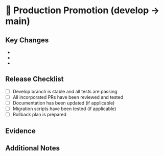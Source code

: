 # 🚀 Production Promotion (develop → main)

## Key Changes
<!-- List the main features, fixes or improvements included in this release -->
- 
- 
- 

## Release Checklist
- [ ] Develop branch is stable and all tests are passing
- [ ] All incorporated PRs have been reviewed and tested
- [ ] Documentation has been updated (if applicable)
- [ ] Migration scripts have been tested (if applicable)
- [ ] Rollback plan is prepared

## Evidence
<!-- Add screenshots, logs, or any other relevant evidence -->

## Additional Notes
<!-- Any other information relevant to this promotion -->
